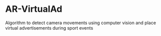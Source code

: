# AR-VirtualAd
Algorithm to detect camera movements using computer vision and place virtual advertisements during sport events
